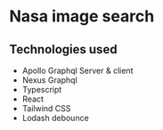 # Nasa image search

## Technologies used

- Apollo Graphql Server & client
- Nexus Graphql
- Typescript
- React
- Tailwind CSS
- Lodash debounce
